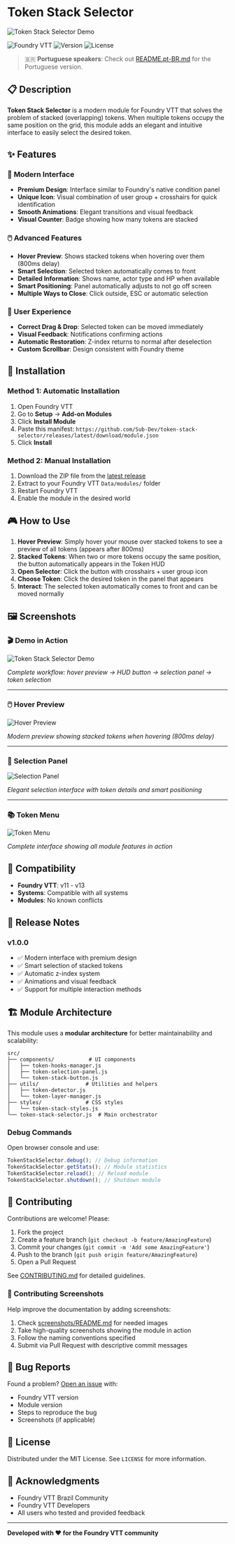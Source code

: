 # Token Stack Selector

![Token Stack Selector Demo](https://github.com/Sub-Dev/token-stack-selector/blob/master/screenshots/test-gif.gif)

![Foundry VTT](https://img.shields.io/badge/Foundry%20VTT-Compatible-orange)
![Version](https://img.shields.io/badge/Version-1.0.0-blue)
![License](https://img.shields.io/badge/License-MIT-green)

> 🇧🇷 **Portuguese speakers**: Check out [README.pt-BR.md](README.pt-BR.md) for the Portuguese version.

## 📋 Description

**Token Stack Selector** is a modern module for Foundry VTT that solves the problem of stacked (overlapping) tokens. When multiple tokens occupy the same position on the grid, this module adds an elegant and intuitive interface to easily select the desired token.

## ✨ Features

### 🎯 **Modern Interface**

- **Premium Design**: Interface similar to Foundry's native condition panel
- **Unique Icon**: Visual combination of user group + crosshairs for quick identification
- **Smooth Animations**: Elegant transitions and visual feedback
- **Visual Counter**: Badge showing how many tokens are stacked

### 🖱️ **Advanced Features**

- **Hover Preview**: Shows stacked tokens when hovering over them (800ms delay)
- **Smart Selection**: Selected token automatically comes to front
- **Detailed Information**: Shows name, actor type and HP when available
- **Smart Positioning**: Panel automatically adjusts to not go off screen
- **Multiple Ways to Close**: Click outside, ESC or automatic selection

### 🔧 **User Experience**

- **Correct Drag & Drop**: Selected token can be moved immediately
- **Visual Feedback**: Notifications confirming actions
- **Automatic Restoration**: Z-index returns to normal after deselection
- **Custom Scrollbar**: Design consistent with Foundry theme

## 🚀 Installation

### Method 1: Automatic Installation

1. Open Foundry VTT
2. Go to **Setup** → **Add-on Modules**
3. Click **Install Module**
4. Paste this manifest: `https://github.com/Sub-Dev/token-stack-selector/releases/latest/download/module.json`
5. Click **Install**

### Method 2: Manual Installation

1. Download the ZIP file from the [latest release](https://github.com/Sub-Dev/token-stack-selector/releases/latest)
2. Extract to your Foundry VTT `Data/modules/` folder
3. Restart Foundry VTT
4. Enable the module in the desired world

## 🎮 How to Use

1. **Hover Preview**: Simply hover your mouse over stacked tokens to see a preview of all tokens (appears after 800ms)
2. **Stacked Tokens**: When two or more tokens occupy the same position, the button automatically appears in the Token HUD
3. **Open Selector**: Click the button with crosshairs + user group icon
4. **Choose Token**: Click the desired token in the panel that appears
5. **Interact**: The selected token automatically comes to front and can be moved normally

## 🖼️ Screenshots

### 🎬 **Demo in Action**

![Token Stack Selector Demo](https://github.com/Sub-Dev/token-stack-selector/blob/master/screenshots/test-gif.gif)

_Complete workflow: hover preview → HUD button → selection panel → token selection_

---

### 🖱️ **Hover Preview**

![Hover Preview](https://github.com/Sub-Dev/token-stack-selector/blob/master/screenshots/menu-hover.png)

_Modern preview showing stacked tokens when hovering (800ms delay)_

---

### 🎯 **Selection Panel**

![Selection Panel](https://github.com/Sub-Dev/token-stack-selector/blob/master/screenshots/menu-token-select.png)

_Elegant selection interface with token details and smart positioning_

---

### 📚 **Token Menu**

![Token Menu](https://github.com/Sub-Dev/token-stack-selector/blob/master/screenshots/menu.png)

_Complete interface showing all module features in action_

## 🔧 Compatibility

- **Foundry VTT**: v11 - v13
- **Systems**: Compatible with all systems
- **Modules**: No known conflicts

## 📝 Release Notes

### v1.0.0

- ✅ Modern interface with premium design
- ✅ Smart selection of stacked tokens
- ✅ Automatic z-index system
- ✅ Animations and visual feedback
- ✅ Support for multiple interaction methods

## 🏗️ Module Architecture

This module uses a **modular architecture** for better maintainability and scalability:

```
src/
├── components/           # UI components
│   ├── token-hooks-manager.js
│   ├── token-selection-panel.js
│   └── token-stack-button.js
├── utils/               # Utilities and helpers
│   ├── token-detector.js
│   └── token-layer-manager.js
├── styles/              # CSS styles
│   └── token-stack-styles.js
└── token-stack-selector.js  # Main orchestrator
```

### Debug Commands

Open browser console and use:

```javascript
TokenStackSelector.debug(); // Debug information
TokenStackSelector.getStats(); // Module statistics
TokenStackSelector.reload(); // Reload module
TokenStackSelector.shutdown(); // Shutdown module
```

## 🤝 Contributing

Contributions are welcome! Please:

1. Fork the project
2. Create a feature branch (`git checkout -b feature/AmazingFeature`)
3. Commit your changes (`git commit -m 'Add some AmazingFeature'`)
4. Push to the branch (`git push origin feature/AmazingFeature`)
5. Open a Pull Request

See [CONTRIBUTING.md](CONTRIBUTING.md) for detailed guidelines.

### 📸 Contributing Screenshots

Help improve the documentation by adding screenshots:

1. Check [screenshots/README.md](screenshots/README.md) for needed images
2. Take high-quality screenshots showing the module in action
3. Follow the naming conventions specified
4. Submit via Pull Request with descriptive commit messages

## 🐛 Bug Reports

Found a problem? [Open an issue](https://github.com/Sub-Dev/token-stack-selector/issues) with:

- Foundry VTT version
- Module version
- Steps to reproduce the bug
- Screenshots (if applicable)

## 📄 License

Distributed under the MIT License. See `LICENSE` for more information.

## 🙏 Acknowledgments

- Foundry VTT Brazil Community
- Foundry VTT Developers
- All users who tested and provided feedback

---

**Developed with ❤️ for the Foundry VTT community**

